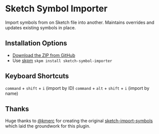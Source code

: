 # Sketch Symbol Importer
Import symbols from on Sketch file into another. Maintains overrides and updates existing symbols in place.

## Installation Options
- [Download the ZIP from GitHub](https://github.com/kmerc/sketch-import-symbols/archive/master.zip)
- Use [skpm](https://github.com/skpm/skpm) `skpm install sketch-symbol-importer`

## Keyboard Shortcuts
`command` + `shift` + `i` (import by ID)
`command` + `alt` + `shift` + `i` (import by name)

## Thanks
Huge thanks to [@kmerc](https://github.com/kmerc/) for creating the original [sketch-import-symbols](https://github.com/kmerc/sketch-import-symbols/) which laid the groundwork for this plugin.
